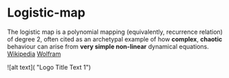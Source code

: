 # Logistic-map


The logistic map is a polynomial mapping (equivalently, recurrence relation) of degree 2, often cited as an archetypal example of how **complex**, **chaotic** behaviour can arise from **very simple non-linear** dynamical equations.
[Wikipedia](https://en.wikipedia.org/wiki/Logistic_map)
[Wolfram](http://mathworld.wolfram.com/LogisticMap.html)


![alt text]( "Logo Title Text 1")
